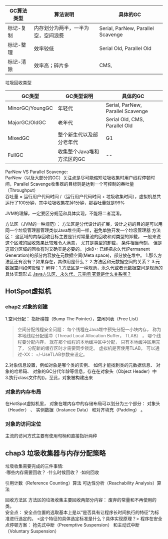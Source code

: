 

|  GC算法类型  | 算法说明  | 具体的GC |
|  ----  | ----  | ----  |
| 标记-复制  | 内存划分为两半，一半为空，空间浪费 | Serial, ParNew, Parallel Scavenge|
| 标记-整理  | 效率较低 | Serial Old, Parallel Old |
| 标记-清除  | 效率高；碎片多 | CMS, |

垃圾回收类型

|  GC类型  | GC类型说明  | 具体的GC |
|  ----  | ----  | ----  |
| MinorGC/YoungGC  | 年轻代 | Serial, ParNew, Parallel Scavenge|
| MajorGC/OldGC  | 老年代 | Serial Old, CMS, Parallel Old |
| MixedGC  | 整个新生代以及部分老年代 | G1 |
| FullGC  | 收集整个Java堆和方法区的GC | -- |

ParNew VS Parallel Scavenge:   
ParNew（以及大部分的GC）关注点是尽可能缩短垃圾收集时用户线程停顿时间，Parallel Scavenge收集器的目标则是达到一个可控制的吞吐量（Throughput）  
吞吐量 = 运行用户代码时间 /（运行用户代码时间 + 垃圾收集时间），虚拟机总共运行了100分钟，其中垃圾收集花掉1分钟，那吞吐量就是99%

JVM的理解，一定要区分规范和具体实现，不能将二者混淆。

方法区（JVM的一种规范）：
方法区是分代设计的扩展，设计之初的目的是可以用同一个垃圾管理器管理类似Java堆空间一样，避免单独开发一个垃圾管理器
方法区： 这区域的内存回收目标主要是针对常量池的回收和对类型的卸载， 一般来说这个区域的回收效果比较难令人满意， 尤其是类型的卸载， 条件相当苛刻， 但是这部分区域的回收有时又确实是必要的。
jdk8+: 已经把永久代(Permanent Generation)的部分内容放在元数据空间(Meta space)，部分放在堆中。
1.那么方法区还有没有？如果存在，其作用是什么？  2.方法区和元数据空间的关系？ 3.元数据空间如何管理？
解释：1.方法区是一种规范，永久代或者元数据空间是规范的具体实现形式
[Java方法区、永久代、元空间 究竟是什么关系呢？](https://blog.csdn.net/weixin_42740530/article/details/105288701)
## HotSpot虚拟机
### chap2 对象的创建
1.空间分配： 指针碰撞（Bump The Pointer），空闲列表（Free List）  
>空间分配线程安全问题： 每个线程在Java堆中预先分配一小块内存， 称为本地线程分配缓冲（Thread Local Allocation Buffer， TLAB） ， 哪个线程要分配内存， 就在那个线程的本地缓冲区中分配， 只有本地缓冲区用完了， 分配新的缓存区时才需要同步锁定。 虚拟机是否使用TLAB， 可以通过-XX： +/-UseTLAB参数来设定。  

2.对象信息设置，例如对象是哪个类的实例、 如何才能找到类的元数据信息、 对象的哈希码、 对象的GC分代年龄等信息，存在在对象头（Object Header）中   
3.执行class文件的<init>()，至此，对象被构建出来

### 对象的内存布局
在HotSpot虚拟机里， 对象在堆内存中的存储布局可以划分为三个部分： 对象头（Header） 、 实例数据（Instance Data） 和对齐填充（Padding） 。

### 对象的访问定位
主流的访问方式主要有使用句柄和直接指针两种


## chap3 垃圾收集器与内存分配策略
垃圾收集需要完成的三件事情:  
·哪些内存需要回收？
·什么时候回收？
·如何回收

引用计数（Reference Counting）算法
可达性分析（Reachability Analysis）算法


回收方法区
方法区的垃圾收集主要回收两部分内容： 废弃的常量和不再使用的类。   
安全点： 
安全点位置的选取基本上是以“是否具有让程序长时间执行的特征”为标准进行选定的。 <这个特征的具体选定标准是什么？具体实现原理？>
程序在安全点停顿方案： 抢先式中断（Preemptive Suspension） 和主动式中断（Voluntary Suspension） 




